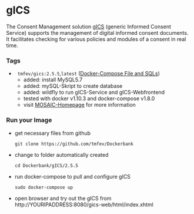 # gICS #
The Consent Management solution [gICS](https://mosaic-greifswald.de/werkzeuge-und-vorlagen/einwilligungsmanagement-gics.html) (generic Informed Consent Service) supports the management of digital informed consent documents. It facilitates checking  for various policies and modules of a consent in real time. 

### Tags
* ` tmfev/gics:2.5.5`,`latest` ([Docker-Compose File and SQLs](https://github.com/tmfev/Dockerbank/tree/master/gICS/2.5.5))
  - added: install MySQL5.7
  - added: mySQL-Skript to create database
  - added: wildfly to run gICS-Service and gICS-Webfrontend
  - tested with docker v1.10.3 and docker-compose v1.8.0
  - visit [MOSAIC-Homepage](https://mosaic-greifswald.de/werkzeuge-und-vorlagen/einwilligungsmanagement-gics.html) for more information

### Run your Image
* get necessary files from github
  ```
  git clone https://github.com/tmfev/Dockerbank
  ```
* change to folder automatically created
  ```
  cd Dockerbank/gICS/2.5.5
  ```
* run docker-compose to pull and configure gICS
  ```
  sudo docker-compose up
  ```
* open browser and try out the gICS from http://YOURIPADDRESS:8080/gics-web/html/index.xhtml
